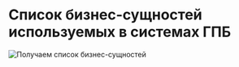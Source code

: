 # Список бизнес-сущностей используемых в системах ГПБ

![Получаем список бизнес-сущностей](@entity/gpbeaf.ia.business_entities/business_entities_table_in_systems)